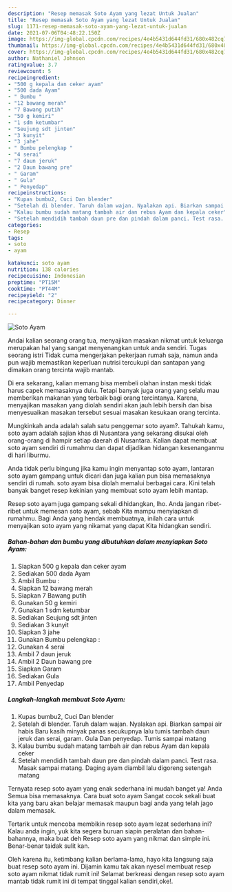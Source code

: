 ```yaml
---
description: "Resep memasak Soto Ayam yang lezat Untuk Jualan"
title: "Resep memasak Soto Ayam yang lezat Untuk Jualan"
slug: 1171-resep-memasak-soto-ayam-yang-lezat-untuk-jualan
date: 2021-07-06T04:48:22.150Z
image: https://img-global.cpcdn.com/recipes/4e4b5431d644fd31/680x482cq70/soto-ayam-foto-resep-utama.jpg
thumbnail: https://img-global.cpcdn.com/recipes/4e4b5431d644fd31/680x482cq70/soto-ayam-foto-resep-utama.jpg
cover: https://img-global.cpcdn.com/recipes/4e4b5431d644fd31/680x482cq70/soto-ayam-foto-resep-utama.jpg
author: Nathaniel Johnson
ratingvalue: 3.7
reviewcount: 5
recipeingredient:
- "500 g kepala dan ceker ayam"
- "500 dada Ayam"
- " Bumbu "
- "12 bawang merah"
- "7 Bawang putih"
- "50 g kemiri"
- "1 sdm ketumbar"
- "Seujung sdt jinten"
- "3 kunyit"
- "3 jahe"
- " Bumbu pelengkap "
- "4 serai"
- "7 daun jeruk"
- "2 Daun bawang pre"
- " Garam"
- " Gula"
- " Penyedap"
recipeinstructions:
- "Kupas bumbu2, Cuci Dan blender"
- "Setelah di blender. Taruh dalam wajan. Nyalakan api. Biarkan sampai air habis Baru kasih minyak panas secukupnya lalu tumis tambah daun jeruk dan serai, garam. Gula Dan penyedap. Tumis sampai matang"
- "Kalau bumbu sudah matang tambah air dan rebus Ayam dan kepala ceker"
- "Setelah mendidih tambah daun pre dan pindah dalam panci. Test rasa. Masak sampai matang. Daging ayam diambil lalu digoreng setengah matang"
categories:
- Resep
tags:
- soto
- ayam

katakunci: soto ayam 
nutrition: 138 calories
recipecuisine: Indonesian
preptime: "PT15M"
cooktime: "PT44M"
recipeyield: "2"
recipecategory: Dinner

---
```



![Soto Ayam](https://img-global.cpcdn.com/recipes/4e4b5431d644fd31/680x482cq70/soto-ayam-foto-resep-utama.jpg)

Andai kalian seorang orang tua, menyajikan masakan nikmat untuk keluarga merupakan hal yang sangat menyenangkan untuk anda sendiri. Tugas seorang istri Tidak cuma mengerjakan pekerjaan rumah saja, namun anda pun wajib memastikan keperluan nutrisi tercukupi dan santapan yang dimakan orang tercinta wajib mantab.

Di era  sekarang, kalian memang bisa membeli olahan instan meski tidak harus capek memasaknya dulu. Tetapi banyak juga orang yang selalu mau memberikan makanan yang terbaik bagi orang tercintanya. Karena, menyajikan masakan yang diolah sendiri akan jauh lebih bersih dan bisa menyesuaikan masakan tersebut sesuai masakan kesukaan orang tercinta. 



Mungkinkah anda adalah salah satu penggemar soto ayam?. Tahukah kamu, soto ayam adalah sajian khas di Nusantara yang sekarang disukai oleh orang-orang di hampir setiap daerah di Nusantara. Kalian dapat membuat soto ayam sendiri di rumahmu dan dapat dijadikan hidangan kesenanganmu di hari liburmu.

Anda tidak perlu bingung jika kamu ingin menyantap soto ayam, lantaran soto ayam gampang untuk dicari dan juga kalian pun bisa memasaknya sendiri di rumah. soto ayam bisa diolah memalui berbagai cara. Kini telah banyak banget resep kekinian yang membuat soto ayam lebih mantap.

Resep soto ayam juga gampang sekali dihidangkan, lho. Anda jangan ribet-ribet untuk memesan soto ayam, sebab Kita mampu menyiapkan di rumahmu. Bagi Anda yang hendak membuatnya, inilah cara untuk menyajikan soto ayam yang nikamat yang dapat Kita hidangkan sendiri.

<!--inarticleads1-->

##### Bahan-bahan dan bumbu yang dibutuhkan dalam menyiapkan Soto Ayam:

1. Siapkan 500 g kepala dan ceker ayam
1. Sediakan 500 dada Ayam
1. Ambil  Bumbu :
1. Siapkan 12 bawang merah
1. Siapkan 7 Bawang putih
1. Gunakan 50 g kemiri
1. Gunakan 1 sdm ketumbar
1. Sediakan Seujung sdt jinten
1. Sediakan 3 kunyit
1. Siapkan 3 jahe
1. Gunakan  Bumbu pelengkap :
1. Gunakan 4 serai
1. Ambil 7 daun jeruk
1. Ambil 2 Daun bawang pre
1. Siapkan  Garam
1. Sediakan  Gula
1. Ambil  Penyedap




<!--inarticleads2-->

##### Langkah-langkah membuat Soto Ayam:

1. Kupas bumbu2, Cuci Dan blender
1. Setelah di blender. Taruh dalam wajan. Nyalakan api. Biarkan sampai air habis Baru kasih minyak panas secukupnya lalu tumis tambah daun jeruk dan serai, garam. Gula Dan penyedap. Tumis sampai matang
1. Kalau bumbu sudah matang tambah air dan rebus Ayam dan kepala ceker
1. Setelah mendidih tambah daun pre dan pindah dalam panci. Test rasa. Masak sampai matang. Daging ayam diambil lalu digoreng setengah matang




Ternyata resep soto ayam yang enak sederhana ini mudah banget ya! Anda Semua bisa memasaknya. Cara buat soto ayam Sangat cocok sekali buat kita yang baru akan belajar memasak maupun bagi anda yang telah jago dalam memasak.

Tertarik untuk mencoba membikin resep soto ayam lezat sederhana ini? Kalau anda ingin, yuk kita segera buruan siapin peralatan dan bahan-bahannya, maka buat deh Resep soto ayam yang nikmat dan simple ini. Benar-benar taidak sulit kan. 

Oleh karena itu, ketimbang kalian berlama-lama, hayo kita langsung saja buat resep soto ayam ini. Dijamin kamu tak akan nyesel membuat resep soto ayam nikmat tidak rumit ini! Selamat berkreasi dengan resep soto ayam mantab tidak rumit ini di tempat tinggal kalian sendiri,oke!.

